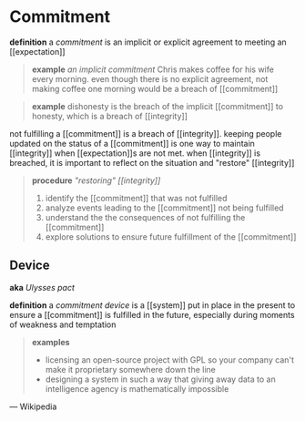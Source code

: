 # Commitment

**definition** a _commitment_ is an implicit or explicit agreement to meeting an [[expectation]]

> **example** _an implicit commitment_ Chris makes coffee for his wife every morning. even though there is no explicit agreement, not making coffee one morning would be a breach of [[commitment]]

> **example** dishonesty is the breach of the implicit [[commitment]] to honesty, which is a breach of [[integrity]]

not fulfilling a [[commitment]] is a breach of [[integrity]]. keeping people updated on the status of a [[commitment]] is one way to maintain [[integrity]] when [[expectation]]s are not met. when [[integrity]] is breached, it is important to reflect on the situation and "restore" [[integrity]]

> **procedure** _"restoring" [[integrity]]_
>
> 1. identify the [[commitment]] that was not fulfilled
> 2. analyze events leading to the [[commitment]] not being fulfilled
> 3. understand the the consequences of not fulfilling the [[commitment]]
> 4. explore solutions to ensure future fulfillment of the [[commitment]]

## Device

**aka** _Ulysses pact_

**definition** a _commitment device_ is a [[system]] put in place in the present to ensure a [[commitment]] is fulfilled in the future, especially during moments of weakness and temptation

> **examples**
>
> - licensing an open-source project with GPL so your company can't make it proprietary somewhere down the line
> - designing a system in such a way that giving away data to an intelligence agency is mathematically impossible

&mdash; Wikipedia
